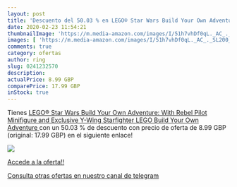 ```yaml
---
layout: post
title: 'Descuento del 50.03 % en LEGO® Star Wars Build Your Own Adventure'
date: 2020-02-23 11:54:21
thumbnailImage: 'https://m.media-amazon.com/images/I/51h7vhDf0qL._AC_._SL200_.jpg'
images: [ 'https://m.media-amazon.com/images/I/51h7vhDf0qL._AC_._SL200_.jpg' ]
comments: true
category: ofertas
author: ring
slug: 0241232570
description:
actualPrice: 8.99 GBP
comparePrice: 17.99 GBP
inStock: true
---
```


Tienes [LEGO® Star Wars Build Your Own Adventure: With Rebel Pilot Minifigure and Exclusive Y-Wing Starfighter  LEGO Build Your Own Adventure ](https://www.amazon.com/dp/0241232570/?tag=redken08-20) con un 50.03 % de descuento con precio de oferta de 8.99 GBP (original: 17.99 GBP) en el siguiente enlace!

[![](https://m.media-amazon.com/images/I/51h7vhDf0qL._AC_._SL200_.jpg)](https://www.amazon.com/dp/0241232570/?tag=redken08-20)

[Accede a la oferta!!](https://www.amazon.com/dp/0241232570/?tag=redken08-20)

[Consulta otras ofertas en nuestro canal de telegram](https://t.me/s/ofertas25)
